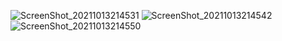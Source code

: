 ![ScreenShot_20211013214531](https://user-images.githubusercontent.com/65927735/137194555-de488140-417c-43f4-a948-30227a5f558e.png)
![ScreenShot_20211013214542](https://user-images.githubusercontent.com/65927735/137194565-695dee96-b414-4cd4-a8bf-429b7ff8cd6c.png)
![ScreenShot_20211013214550](https://user-images.githubusercontent.com/65927735/137194569-c973f4cc-2972-43da-8b71-5311c28fc845.png)
